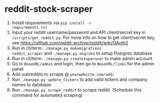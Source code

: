 # reddit-stock-scraper

1. Install requirements via <code>pip install -r requirements.txt</code>
2. Input your reddit username/password and API client/secret key in <code>/scripts/get_reddit.py</code>. For more info on how to get client/secret key, see https://github.com/reddit-archive/reddit/wiki/OAuth2
3. Run in cli/term:  <code>./manage.py makemigrations reddit_scraper</code>  and   <code>./manage.py migrate</code> to setup Postgres database
4. Run in cli/term:  <code>./manage.py createsuperuser</code>    to make admin account
5. Go to <code>BaseURL/admin</code> and login, then go to <code>BaseURL/links</code> for the admin panel
6. Add subreddits to scrape @ <code>yourwebsite.com/add/</code>
7. Run <code>./manage.py update_tickers</code> to add valid tickers and company names to database.
8. Run <code>./manage.py scrape_reddit</code> to scrape reddit. (Schedule this command for automated scraping)
